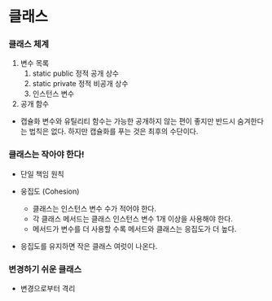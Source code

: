# 클래스

### 클래스 체계

1. 변수 목록
   1. static public 정적 공개 상수
   2. static private 정적 비공개 상수
   3. 인스턴스 변수
2. 공개 함수

- 캡슐화
  변수와 유틸리티 함수는 가능한 공개하지 않는 편이 좋지만 반드시 숨겨한다는 법칙은 없다. 하지만 캡슐화를 푸는 것은 최후의 수단이다.

### 클래스는 작아야 한다!

- 단일 책임 원칙
- 웅집도 (Cohesion)

  - 클래스는 인스턴스 변수 수가 적어야 한다.
  - 각 클래스 메서드는 클래스 인스턴스 변수 1개 이상을 사용해야 한다.
  - 메서드가 변수를 더 사용할 수록 메서드와 클래스는 응집도가 더 높다.

- 응집도를 유지하면 작은 클래스 여럿이 나온다.

### 변경하기 쉬운 클래스

- 변경으로부터 격리
